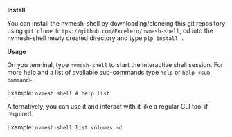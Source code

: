 **Install**

You can install the nvmesh-shell by downloading/cloneing this git repository using
`git clone https://github.com/Excelero/nvmesh-shell`, cd into the
nvmesh-shell newly created directory and type `pip install .`

**Usage**

On you terminal, type `nvmesh-shell` to start the interactive shell
session. For more help and a list of available sub-commands type `help`
or `help <sub-command>`.

Example: `nvmesh shell # help list`

Alternatively, you can use it and interact with it like a regular CLI
tool if required.

Example: `nvmesh-shell list volumes -d`
